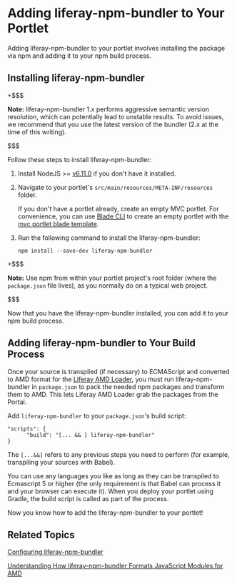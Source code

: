 # Adding liferay-npm-bundler to Your Portlet [](id=adding-liferay-npm-bundler-to-your-portlet)

Adding liferay-npm-bundler to your portlet involves installing the package via
npm and adding it to your npm build process. 

## Installing liferay-npm-bundler [](id=installing-liferay-npm-bundler)

+$$$

**Note:** liferay-npm-bundler 1.x performs aggressive semantic version 
resolution, which can potentially lead to unstable results. To avoid issues, we 
recommend that you use the latest version of the bundler (2.x at the time of 
this writing). 

$$$

Follow these steps to install liferay-npm-bundler:

1.  Install NodeJS >= [v6.11.0](http://nodejs.org/dist/v6.11.0/) if you 
    don't have it installed.

2.  Navigate to your portlet's `src/main/resources/META-INF/resources` 
    folder.
     
    If you don't have a portlet already, create an empty MVC portlet. For 
    convenience, you can use 
    [Blade CLI](/develop/tutorials/-/knowledge_base/7-0/installing-blade-cli) 
    to create an empty portlet with the [mvc portlet blade template](/develop/reference/-/knowledge_base/7-0/using-the-mvc-portlet-template).

3.  Run the following command to install the liferay-npm-bundler:

        npm install --save-dev liferay-npm-bundler

+$$$

**Note:** Use npm from within your portlet project's root folder 
(where the `package.json` file lives), as you normally do on a typical web 
project.

$$$

Now that you have the liferay-npm-bundler installed, you can add it to your npm 
build process.

## Adding liferay-npm-bundler to Your Build Process [](id=adding-liferay-npm-bundler-to-your-build-process)

Once your source is transpiled (if necessary) to ECMAScript and converted to AMD
format for the 
[Liferay AMD Loader](/develop/tutorials/-/knowledge_base/7-0/liferay-amd-module-loader), 
you must run liferay-npm-bundler in `package.json` to pack the needed npm 
packages and transform them to AMD. This lets Liferay AMD Loader grab the 
packages from the Portal.

Add `liferay-npm-bundler` to your `package.json`'s build script:

    "scripts": {
          "build": "[... && ] liferay-npm-bundler"
    }
 
The `[...&&]` refers to any previous steps you need to perform (for example, 
transpiling your sources with Babel).

You can use any languages you like as long as they can be transpiled to 
Ecmascript 5 or higher (the only requirement is that Babel can process 
it and your browser can execute it). When you deploy your portlet using Gradle, 
the build script is called as part of the process.

Now you know how to add the liferay-npm-bundler to your portlet!

## Related Topics [](id=related-topics)

[Configuring liferay-npm-bundler](/develop/tutorials/-/knowledge_base/7-0/configuring-liferay-npm-bundler)

[Understanding How liferay-npm-bundler Formats JavaScript Modules for AMD](/develop/tutorials/-/knowledge_base/7-0/understanding-how-liferay-npm-bundler-formats-javascript-modules-for-amd)
